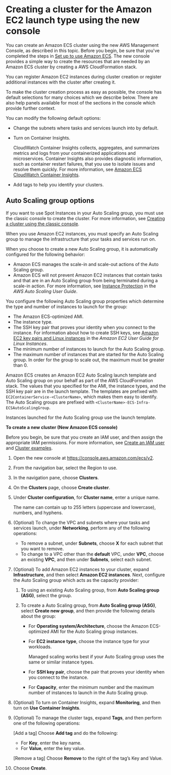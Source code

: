 # Creating a cluster for the Amazon EC2 launch type using the new console<a name="create-ec2-cluster-console-v2"></a>

You can create an Amazon ECS cluster using the new AWS Management Console, as described in this topic\. Before you begin, be sure that you've completed the steps in [Set up to use Amazon ECS](get-set-up-for-amazon-ecs.md)\. The new console provides a simple way to create the resources that are needed by an Amazon ECS cluster by creating a AWS CloudFormation stack\. 

You can register Amazon EC2 instances during cluster creation or register additional instances with the cluster after creating it\.

To make the cluster creation process as easy as possible, the console has default selections for many choices which we describe below\. There are also help panels available for most of the sections in the console which provide further context\. 

You can modify the following default options:
+ Change the subnets where tasks and services launch into by default\.
+ Turn on Container Insights\.

  CloudWatch Container Insights collects, aggregates, and summarizes metrics and logs from your containerized applications and microservices\. Container Insights also provides diagnostic information, such as container restart failures, that you use to isolate issues and resolve them quickly\. For more information, see [Amazon ECS CloudWatch Container Insights](cloudwatch-container-insights.md)\.
+ Add tags to help you identify your clusters\.

## Auto Scaling group options<a name="capacity-providers"></a>

If you want to use Spot Instances in your Auto Scaling group, you must use the classic console to create the cluster\. For more information, see [Creating a cluster using the classic console](create_cluster.md)\.

When you use Amazon EC2 instances, you must specify an Auto Scaling group to manage the infrastructure that your tasks and services run on\. 

When you choose to create a new Auto Scaling group, it is automatically configured for the following behavior:
+ Amazon ECS manages the scale\-in and scale\-out actions of the Auto Scaling group\.
+ Amazon ECS will not prevent Amazon EC2 instances that contain tasks and that are in an Auto Scaling group from being terminated during a scale\-in action\. For more information, see [Instance Protection](https://docs.aws.amazon.com/autoscaling/ec2/userguide/as-instance-termination.html#instance-protection) in the *AWS Auto Scaling User Guide*\.

You configure the following Auto Scaling group properties which determine the type and number of instances to launch for the group:
+ The Amazon ECS\-optimized AMI\. 
+ The instance type\.
+ The SSH key pair that proves your identity when you connect to the instance\. For information about how to create SSH keys, see [Amazon EC2 key pairs and Linux instances](https://docs.aws.amazon.com/latest/UserGuide/ec2-key-pairs.html) in the *Amazon EC2 User Guide for Linux Instances*\.
+ The minimum number of instances to launch for the Auto Scaling group\. 
+ The maximum number of instances that are started for the Auto Scaling group\. In order for the group to scale out, the maximum must be greater than 0\.

Amazon ECS creates an Amazon EC2 Auto Scaling launch template and Auto Scaling group on your behalf as part of the AWS CloudFormation stack\. The values that you specified for the AMI, the instance types, and the SSH key pair are in the launch template\. The templates are prefixed with `EC2ContainerService-<ClusterName>`, which makes them easy to identify\. The Auto Scaling groups are prefixed with `<ClusterName>-ECS-Infra-ECSAutoScalingGroup`\.

Instances launched for the Auto Scaling group use the launch template\.

**To create a new cluster \(New Amazon ECS console\)**

Before you begin, be sure that you create an IAM user, and then assign the appropriate IAM permissions\. For more information, see [Create an IAM user](get-set-up-for-amazon-ecs.md#create-an-iam-user) and [Cluster examples](security_iam_id-based-policy-examples.md#IAM_cluster_policies)\.

1. Open the new console at [https://console\.aws\.amazon\.com/ecs/v2](https://console.aws.amazon.com/ecs/v2)\.

1. From the navigation bar, select the Region to use\.

1. In the navigation pane, choose **Clusters**\.

1. On the **Clusters** page, choose **Create cluster**\.

1. Under **Cluster configuration**, for **Cluster name**, enter a unique name\.

   The name can contain up to 255 letters \(uppercase and lowercase\), numbers, and hyphens\.

1. \(Optional\) To change the VPC and subnets where your tasks and services launch, under **Networking**, perform any of the following operations:
   + To remove a subnet, under **Subnets**, choose **X** for each subnet that you want to remove\.
   + To change to a VPC other than the **default** VPC, under **VPC**, choose an existing **VPC**, and then under **Subnets**, select each subnet\.

1. \(Optional\) To add Amazon EC2 instances to your cluster, expand **Infrastructure**, and then select **Amazon EC2 instances**\. Next, configure the Auto Scaling group which acts as the capacity provider:

   1. To using an existing Auto Scaling group, from **Auto Scaling group \(ASG\)**, select the group\.

   1. To create a Auto Scaling group, from **Auto Scaling group \(ASG\)**, select **Create new group**, and then provide the following details about the group:
      + For **Operating system/Architecture**, choose the Amazon ECS\-optimized AMI for the Auto Scaling group instances\.
      + For **EC2 instance type**, choose the instance type for your workloads\.

         Managed scaling works best if your Auto Scaling group uses the same or similar instance types\. 
      + For **SSH key pair**, choose the pair that proves your identity when you connect to the instance\.
      + For **Capacity**, enter the minimum number and the maximum number of instances to launch in the Auto Scaling group\. 

1. \(Optional\) To turn on Container Insights, expand **Monitoring**, and then turn on **Use Container Insights**\.

1. \(Optional\) To manage the cluster tags, expand **Tags**, and then perform one of the following operations:

   \[Add a tag\] Choose **Add tag** and do the following:
   + For **Key**, enter the key name\.
   + For **Value**, enter the key value\.

   \[Remove a tag\] Choose **Remove** to the right of the tag’s Key and Value\.

1. Choose **Create**\.